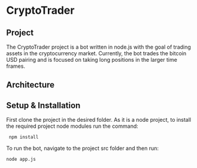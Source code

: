 # CryptoTrader

## Project
The CryptoTrader project is a bot written in node.js with the goal of trading assets in the cryptocurrency market.
Currently, the bot trades the bitcoin USD pairing and is focused on taking long positions in the larger time frames.

## Architecture


## Setup & Installation
First clone the project in the desired folder.
As it is a node project, to install the required project node modules run the command:
```
 npm install
```

To run the bot, navigate to the project src folder and then run:

```
node app.js
```

